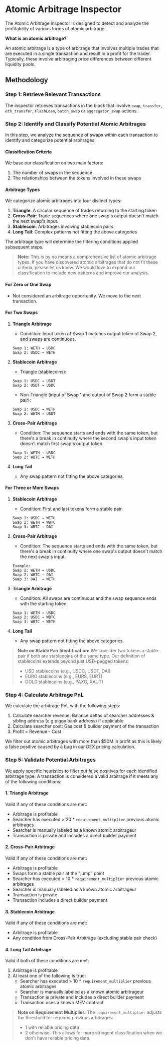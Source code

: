 # Atomic Arbitrage Inspector

The Atomic Arbitrage Inspector is designed to detect and analyze the profitability of various forms of atomic arbitrage.

**What is an atomic arbitrage?**

An atomic arbitrage is a type of arbitrage that involves multiple trades that are executed in a single transaction and result in a profit for the trader. Typically, these involve arbitraging price differences between different liquidity pools.

## Methodology

### Step 1: Retrieve Relevant Transactions

The inspector retrieves transactions in the block that involve `swap`, `transfer`, `eth_transfer`, `FlashLoan`, `batch_swap` or `aggregator_swap` actions.

### Step 2: Identify and Classify Potential Atomic Arbitrages

In this step, we analyze the sequence of swaps within each transaction to identify and categorize potential arbitrages.

#### Classification Criteria

We base our classification on two main factors:

1. The number of swaps in the sequence
2. The relationships between the tokens involved in these swaps

#### Arbitrage Types

We categorize atomic arbitrages into four distinct types:

1. **Triangle**: A circular sequence of trades returning to the starting token
2. **Cross-Pair**: Trade sequences where one swap's output doesn't match the next swap's input.
3. **Stablecoin**: Arbitrages involving stablecoin pairs
4. **Long Tail**: Complex patterns not fitting the above categories

The arbitrage type will determine the filtering conditions applied subsequent steps.

> **Note:** This is by no means a comprehensive list of atomic arbitrage types. If you have discovered atomic arbitrages that do not fit these criteria, please let us know. We would love to expand our classification to include new patterns and improve our analysis.

#### For Zero or One Swap

- Not considered an arbitrage opportunity. We move to the next transaction.

#### For Two Swaps

1. **Triangle Arbitrage**

   - Condition: Input token of Swap 1 matches output token of Swap 2, and swaps are continuous.

   ```ignore
   Swap 1: WETH → USDC
   Swap 2: USDC → WETH
   ```

2. **Stablecoin Arbitrage**

   - Triangle (stablecoins):

   ```ignore
   Swap 1: USDC → USDT
   Swap 2: USDT → USDC
   ```

   - Non-Triangle (input of Swap 1 and output of Swap 2 form a stable pair):

   ```ignore
   Swap 1: USDC → WETH
   Swap 2: WETH → USDT
   ```

3. **Cross-Pair Arbitrage**

   - Condition: The sequence starts and ends with the same token, but there's a break in continuity where the second swap's input token doesn't match first swap's output token.

   ```ignore
   Swap 1: WETH → USDC
   Swap 2: WBTC → WETH
   ```

4. **Long Tail**
   - Any swap pattern not fitting the above categories.

#### For Three or More Swaps

1. **Stablecoin Arbitrage**

   - Condition: First and last tokens form a stable pair.

   ```ignore
   Swap 1: USDC → WETH
   Swap 2: WETH → WBTC
   Swap 3: WBTC → DAI
   ```

2. **Cross-Pair Arbitrage**

   - Condition: The sequence starts and ends with the same token, but there's a break in continuity where one swap's output doesn't match the next swap's input.

   ```ignore
   Example:
   Swap 1: WETH → USDC
   Swap 2: WBTC → DAI
   Swap 3: DAI  → WETH
   ```

3. **Triangle Arbitrage**

   - Condition: All swaps are continuous and the swap sequence ends with the starting token.

   ```ignore
   Swap 1: WETH → USDC
   Swap 2: USDC → WBTC
   Swap 3: WBTC → WETH
   ```

4. **Long Tail**
   - Any swap pattern not fitting the above categories.

> **Note on Stable Pair Identification:**
> We consider two tokens a stable pair if both are stablecoins of the same type. Our definition of stablecoins extends beyond just USD-pegged tokens:
>
> - USD stablecoins (e.g., USDC, USDT, DAI)
> - EURO stablecoins (e.g., EURS, EURT)
> - GOLD stablecoins (e.g., PAXG, XAUT)

### Step 4: Calculate Arbitrage PnL

We calculate the arbitrage PnL with the following steps:

1. Calculate searcher revenue: Balance deltas of searcher addresses & sibling address (e.g piggy bank address) if applicable
2. Calculate searcher cost: Gas cost & builder payment of the transaction
3. Profit = Revenue - Cost

We filter out atomic arbitrages with more than $50M in profit as this is likely a false positive caused by a bug in our DEX pricing calculation.

### Step 5: Validate Potential Arbitrages

We apply specific heuristics to filter out false positives for each identified arbitrage type. A transaction is considered a valid arbitrage if it meets any of the following conditions:

#### 1. Triangle Arbitrage

Valid if any of these conditions are met:

- Arbitrage is profitable
- Searcher has executed > 20 \* `requirement_multiplier` previous atomic arbitrages
- Searcher is manually labeled as a known atomic arbitrageur
- Transaction is private and includes a direct builder payment

#### 2. Cross-Pair Arbitrage

Valid if any of these conditions are met:

- Arbitrage is profitable
- Swaps form a stable pair at the "jump" point
- Searcher has executed > 10 \* `requirement_multiplier` previous atomic arbitrages
- Searcher is manually labeled as a known atomic arbitrageur
- Transaction is private
- Transaction includes a direct builder payment

#### 3. Stablecoin Arbitrage

Valid if any of these conditions are met:

- Arbitrage is profitable
- Any condition from Cross-Pair Arbitrage (excluding stable pair check)

#### 4. Long Tail Arbitrage

Valid if both of these conditions are met:

1. Arbitrage is profitable
2. At least one of the following is true:
   - Searcher has executed > 10 \* `requirement_multiplier` previous atomic arbitrages
   - Searcher is manually labeled as a known atomic arbitrageur
   - Transaction is private and includes a direct builder payment
   - Transaction uses a known MEV contract

> **Note on Requirement Multiplier:**
> The `requirement_multiplier` adjusts the threshold for required previous arbitrages:
>
> - 1 with reliable pricing data
> - 2 otherwise. This allows for more stringent classification when we don't have reliable pricing data.
